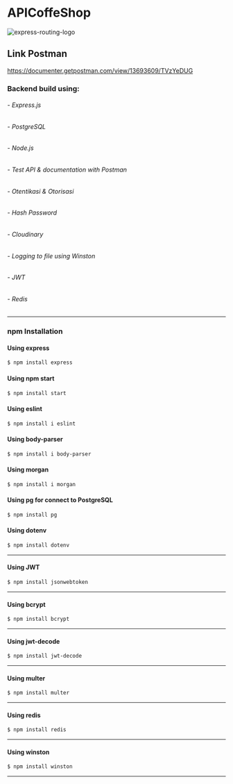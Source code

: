 # APICoffeShop

![express-routing-logo](https://user-images.githubusercontent.com/64014794/104838631-c970b680-58ee-11eb-9fbe-60532e724bd6.png)

## Link Postman
https://documenter.getpostman.com/view/13693609/TVzYeDUG

### Backend build using:
###### - Express.js
###### - PostgreSQL
###### - Node.js
###### - Test API & documentation with Postman
###### - Otentikasi & Otorisasi
###### - Hash Password
###### - Cloudinary
###### - Logging to file using Winston
###### - JWT
###### - Redis

-------------

### npm Installation

#### Using express
```bash
$ npm install express
```
#### Using npm start
```bash
$ npm install start
```
#### Using eslint
```bash
$ npm install i eslint
```
#### Using body-parser
```bash
$ npm install i body-parser
```
#### Using morgan
```bash
$ npm install i morgan
```
#### Using pg for connect to PostgreSQL
```bash
$ npm install pg
```
#### Using dotenv
```bash
$ npm install dotenv
```
-------------
#### Using JWT
```bash
$ npm install jsonwebtoken
```
-------------
#### Using bcrypt
```bash
$ npm install bcrypt
```
-------------
#### Using jwt-decode
```bash
$ npm install jwt-decode
```
-------------
#### Using multer
```bash
$ npm install multer
```
-------------
#### Using redis
```bash
$ npm install redis
```
-------------
#### Using winston
```bash
$ npm install winston
```
-------------
